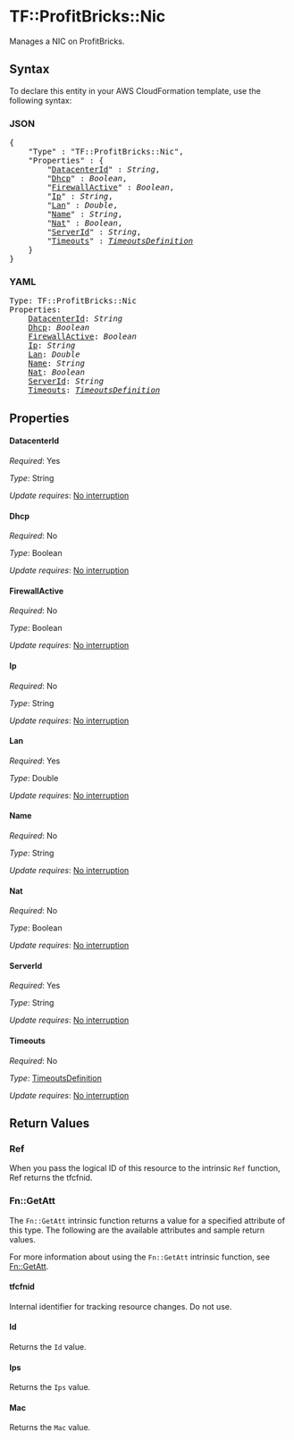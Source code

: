 # TF::ProfitBricks::Nic

Manages a NIC on ProfitBricks.

## Syntax

To declare this entity in your AWS CloudFormation template, use the following syntax:

### JSON

<pre>
{
    "Type" : "TF::ProfitBricks::Nic",
    "Properties" : {
        "<a href="#datacenterid" title="DatacenterId">DatacenterId</a>" : <i>String</i>,
        "<a href="#dhcp" title="Dhcp">Dhcp</a>" : <i>Boolean</i>,
        "<a href="#firewallactive" title="FirewallActive">FirewallActive</a>" : <i>Boolean</i>,
        "<a href="#ip" title="Ip">Ip</a>" : <i>String</i>,
        "<a href="#lan" title="Lan">Lan</a>" : <i>Double</i>,
        "<a href="#name" title="Name">Name</a>" : <i>String</i>,
        "<a href="#nat" title="Nat">Nat</a>" : <i>Boolean</i>,
        "<a href="#serverid" title="ServerId">ServerId</a>" : <i>String</i>,
        "<a href="#timeouts" title="Timeouts">Timeouts</a>" : <i><a href="timeoutsdefinition.md">TimeoutsDefinition</a></i>
    }
}
</pre>

### YAML

<pre>
Type: TF::ProfitBricks::Nic
Properties:
    <a href="#datacenterid" title="DatacenterId">DatacenterId</a>: <i>String</i>
    <a href="#dhcp" title="Dhcp">Dhcp</a>: <i>Boolean</i>
    <a href="#firewallactive" title="FirewallActive">FirewallActive</a>: <i>Boolean</i>
    <a href="#ip" title="Ip">Ip</a>: <i>String</i>
    <a href="#lan" title="Lan">Lan</a>: <i>Double</i>
    <a href="#name" title="Name">Name</a>: <i>String</i>
    <a href="#nat" title="Nat">Nat</a>: <i>Boolean</i>
    <a href="#serverid" title="ServerId">ServerId</a>: <i>String</i>
    <a href="#timeouts" title="Timeouts">Timeouts</a>: <i><a href="timeoutsdefinition.md">TimeoutsDefinition</a></i>
</pre>

## Properties

#### DatacenterId

_Required_: Yes

_Type_: String

_Update requires_: [No interruption](https://docs.aws.amazon.com/AWSCloudFormation/latest/UserGuide/using-cfn-updating-stacks-update-behaviors.html#update-no-interrupt)

#### Dhcp

_Required_: No

_Type_: Boolean

_Update requires_: [No interruption](https://docs.aws.amazon.com/AWSCloudFormation/latest/UserGuide/using-cfn-updating-stacks-update-behaviors.html#update-no-interrupt)

#### FirewallActive

_Required_: No

_Type_: Boolean

_Update requires_: [No interruption](https://docs.aws.amazon.com/AWSCloudFormation/latest/UserGuide/using-cfn-updating-stacks-update-behaviors.html#update-no-interrupt)

#### Ip

_Required_: No

_Type_: String

_Update requires_: [No interruption](https://docs.aws.amazon.com/AWSCloudFormation/latest/UserGuide/using-cfn-updating-stacks-update-behaviors.html#update-no-interrupt)

#### Lan

_Required_: Yes

_Type_: Double

_Update requires_: [No interruption](https://docs.aws.amazon.com/AWSCloudFormation/latest/UserGuide/using-cfn-updating-stacks-update-behaviors.html#update-no-interrupt)

#### Name

_Required_: No

_Type_: String

_Update requires_: [No interruption](https://docs.aws.amazon.com/AWSCloudFormation/latest/UserGuide/using-cfn-updating-stacks-update-behaviors.html#update-no-interrupt)

#### Nat

_Required_: No

_Type_: Boolean

_Update requires_: [No interruption](https://docs.aws.amazon.com/AWSCloudFormation/latest/UserGuide/using-cfn-updating-stacks-update-behaviors.html#update-no-interrupt)

#### ServerId

_Required_: Yes

_Type_: String

_Update requires_: [No interruption](https://docs.aws.amazon.com/AWSCloudFormation/latest/UserGuide/using-cfn-updating-stacks-update-behaviors.html#update-no-interrupt)

#### Timeouts

_Required_: No

_Type_: <a href="timeoutsdefinition.md">TimeoutsDefinition</a>

_Update requires_: [No interruption](https://docs.aws.amazon.com/AWSCloudFormation/latest/UserGuide/using-cfn-updating-stacks-update-behaviors.html#update-no-interrupt)

## Return Values

### Ref

When you pass the logical ID of this resource to the intrinsic `Ref` function, Ref returns the tfcfnid.

### Fn::GetAtt

The `Fn::GetAtt` intrinsic function returns a value for a specified attribute of this type. The following are the available attributes and sample return values.

For more information about using the `Fn::GetAtt` intrinsic function, see [Fn::GetAtt](https://docs.aws.amazon.com/AWSCloudFormation/latest/UserGuide/intrinsic-function-reference-getatt.html).

#### tfcfnid

Internal identifier for tracking resource changes. Do not use.

#### Id

Returns the <code>Id</code> value.

#### Ips

Returns the <code>Ips</code> value.

#### Mac

Returns the <code>Mac</code> value.

